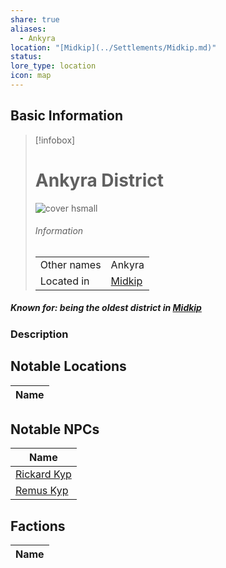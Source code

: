 ```yaml
---
share: true
aliases:
  - Ankyra
location: "[Midkip](../Settlements/Midkip.md)"
status: 
lore_type: location
icon: map
---
```

## Basic Information
> [!infobox]
> # Ankyra District
> ![cover hsmall](insertimage.png)
> ###### Information
> |   |  |
> | ---- | ---- |
> | Other names | Ankyra|
> | Located in | [Midkip](../Settlements/Midkip.md)|
##### Known for: being the oldest district in [Midkip](../Settlements/Midkip.md)
### Description
## Notable Locations
| Name |
| ---- |

## Notable NPCs
| Name                                 |
| ------------------------------------ |
| [Rickard Kyp](../../../Rickard%20Kyp.md) |
| [Remus Kyp](../../../Remus%20Kyp.md)     |

## Factions
| Name |
| ---- |

